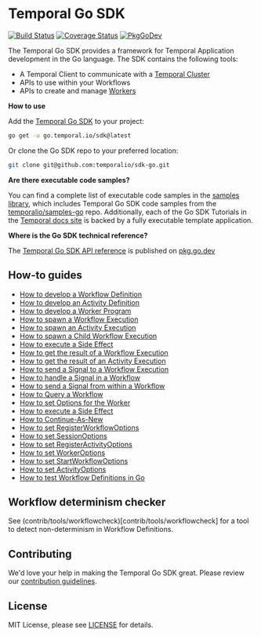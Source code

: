# Temporal Go SDK
[![Build Status](https://badge.buildkite.com/ce6df3b1a8b375270261ae70fb2d2756af298fef3a0dac4d20.svg?theme=github&branch=master)](https://buildkite.com/temporal/temporal-go-client) [![Coverage Status](https://coveralls.io/repos/github/temporalio/temporal-go-sdk/badge.svg?branch=master)](https://coveralls.io/github/temporalio/temporal-go-sdk?branch=master) [![PkgGoDev](https://pkg.go.dev/badge/go.temporal.io/sdk)](https://pkg.go.dev/go.temporal.io/sdk)

The Temporal Go SDK provides a framework for Temporal Application development in the Go language.
The SDK contains the following tools:

- A Temporal Client to communicate with a [Temporal Cluster](https://docs.temporal.io/docs/content/what-is-a-temporal-cluster)
- APIs to use within your Workflows
- APIs to create and manage [Workers](https://docs.temporal.io/docs/content/what-is-a-worker)

**How to use**

Add the [Temporal Go SDK](https://github.com/temporalio/sdk-go) to your project:

```bash
go get -u go.temporal.io/sdk@latest
```

Or clone the Go SDK repo to your preferred location:

```bash
git clone git@github.com:temporalio/sdk-go.git
```
**Are there executable code samples?**

You can find a complete list of executable code samples in the [samples library](https://docs.temporal.io/docs/samples-library/#go), which includes Temporal Go SDK code samples from the [temporalio/samples-go](https://github.com/temporalio/samples-go) repo.
Additionally, each of the Go SDK Tutorials in the [Temporal docs site](https://docs.temporal.io/docs/go) is backed by a fully executable template application.

**Where is the Go SDK technical reference?**

The [Temporal Go SDK API reference](https://pkg.go.dev/go.temporal.io/sdk) is published on [pkg.go.dev](https://pkg.go.dev/go.temporal.io/sdk)

## How-to guides

- [How to develop a Workflow Definition](https://docs.temporal.io/docs/go/how-to-develop-a-workflow-definition-in-go)
- [How to develop an Activity Definition](https://docs.temporal.io/docs/go/how-to-develop-an-activity-definition-in-go)
- [How to develop a Worker Program](https://docs.temporal.io/docs/go/how-to-develop-a-worker-program-in-go)
- [How to spawn a Workflow Execution](https://docs.temporal.io/docs/go/how-to-spawn-a-workflow-execution-in-go)
- [How to spawn an Activity Execution](https://docs.temporal.io/docs/go/how-to-spawn-an-activity-execution-in-go)
- [How to spawn a Child Workflow Execution](https://docs.temporal.io/docs/go/how-to-spawn-a-child-workflow-execution-in-go)
- [How to execute a Side Effect](https://docs.temporal.io/docs/go/how-to-execute-a-side-effect-in-go)
- [How to get the result of a Workflow Execution](https://docs.temporal.io/docs/go/how-to-get-the-result-of-a-workflow-execution-in-go)
- [How to get the result of an Activity Execution](https://docs.temporal.io/docs/go/how-to-get-the-result-of-an-activity-execution-in-go)
- [How to send a Signal to a Workflow Execution](https://docs.temporal.io/docs/go/how-to-send-a-signal-to-a-workflow-execution-in-go)
- [How to handle a Signal in a Workflow](https://docs.temporal.io/docs/go/how-to-handle-a-signal-in-a-workflow-in-go)
- [How to send a Signal from within a Workflow](https://docs.temporal.io/docs/go/how-to-send-a-signal-to-a-workflow-execution-in-go)
- [How to Query a Workflow](https://docs.temporal.io/docs/go/queries)
- [How to set Options for the Worker](https://docs.temporal.io/docs/go/how-to-set-workeroptions-in-go)
- [How to execute a Side Effect](https://docs.temporal.io/docs/go/how-to-execute-a-side-effect-in-go)
- [How to Continue-As-New](https://docs.temporal.io/docs/go/how-to-continue-as-new-in-go)
- [How to set RegisterWorkflowOptions](https://docs.temporal.io/docs/go/how-to-set-registerworkflowoptions-in-go)
- [How to set SessionOptions](https://docs.temporal.io/docs/go/how-to-set-session-options-in-go)
- [How to set RegisterActivityOptions](https://docs.temporal.io/docs/go/how-to-set-registeractivityoptions-in-go)
- [How to set WorkerOptions](https://docs.temporal.io/docs/go/how-to-set-workeroptions-in-go)
- [How to set StartWorkflowOptions](https://docs.temporal.io/docs/go/how-to-set-startworkflowoptions-in-go)
- [How to set ActivityOptions](https://docs.temporal.io/docs/go/how-to-set-activityoptions-in-go)
- [How to test Workflow Definitions in Go](https://docs.temporal.io/docs/go/how-to-test-workflow-definitions-in-go)

## Workflow determinism checker

See (contrib/tools/workflowcheck)[contrib/tools/workflowcheck] for a tool to detect non-determinism in Workflow Definitions.

## Contributing

We'd love your help in making the Temporal Go SDK great. Please review our [contribution guidelines](CONTRIBUTING.md).

## License

MIT License, please see [LICENSE](LICENSE) for details.
